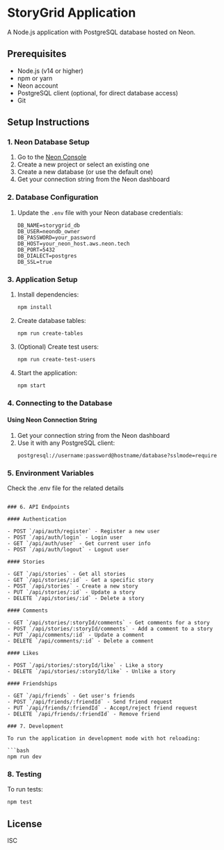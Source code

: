 # StoryGrid Application

A Node.js application with PostgreSQL database hosted on Neon.

## Prerequisites

- Node.js (v14 or higher)
- npm or yarn
- Neon account
- PostgreSQL client (optional, for direct database access)
- Git

## Setup Instructions

### 1. Neon Database Setup

1. Go to the [Neon Console](https://console.neon.tech)
2. Create a new project or select an existing one
3. Create a new database (or use the default one)
4. Get your connection string from the Neon dashboard

### 2. Database Configuration

1. Update the `.env` file with your Neon database credentials:
   ```
   DB_NAME=storygrid_db
   DB_USER=neondb_owner
   DB_PASSWORD=your_password
   DB_HOST=your_neon_host.aws.neon.tech
   DB_PORT=5432
   DB_DIALECT=postgres
   DB_SSL=true
   ```

### 3. Application Setup

1. Install dependencies:

   ```bash
   npm install
   ```

2. Create database tables:

   ```bash
   npm run create-tables
   ```

3. (Optional) Create test users:

   ```bash
   npm run create-test-users
   ```

4. Start the application:
   ```bash
   npm start
   ```

### 4. Connecting to the Database

#### Using Neon Connection String

1. Get your connection string from the Neon dashboard
2. Use it with any PostgreSQL client:
   ```
   postgresql://username:password@hostname/database?sslmode=require
   ```

### 5. Environment Variables

Check the .env file for the related details

````

### 6. API Endpoints

#### Authentication

- POST `/api/auth/register` - Register a new user
- POST `/api/auth/login` - Login user
- GET `/api/auth/user` - Get current user info
- POST `/api/auth/logout` - Logout user

#### Stories

- GET `/api/stories` - Get all stories
- GET `/api/stories/:id` - Get a specific story
- POST `/api/stories` - Create a new story
- PUT `/api/stories/:id` - Update a story
- DELETE `/api/stories/:id` - Delete a story

#### Comments

- GET `/api/stories/:storyId/comments` - Get comments for a story
- POST `/api/stories/:storyId/comments` - Add a comment to a story
- PUT `/api/comments/:id` - Update a comment
- DELETE `/api/comments/:id` - Delete a comment

#### Likes

- POST `/api/stories/:storyId/like` - Like a story
- DELETE `/api/stories/:storyId/like` - Unlike a story

#### Friendships

- GET `/api/friends` - Get user's friends
- POST `/api/friends/:friendId` - Send friend request
- PUT `/api/friends/:friendId` - Accept/reject friend request
- DELETE `/api/friends/:friendId` - Remove friend

### 7. Development

To run the application in development mode with hot reloading:

```bash
npm run dev
````

### 8. Testing

To run tests:

```bash
npm test
```

## License

ISC
